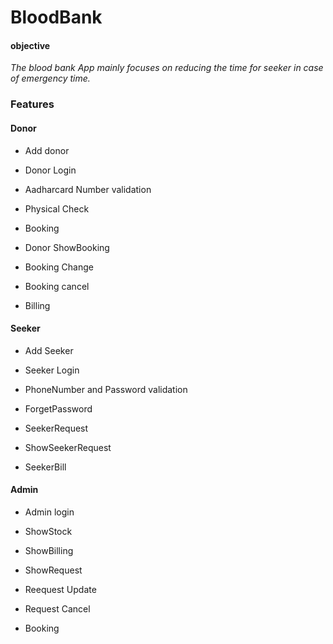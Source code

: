 # BloodBank

#### objective
*The blood bank App mainly focuses on reducing the time for seeker in case of emergency time.*

### Features


#### Donor

* Add donor

* Donor Login 

* Aadharcard Number validation

* Physical Check

* Booking 

* Donor ShowBooking

* Booking Change

* Booking cancel

* Billing

#### Seeker

* Add Seeker

* Seeker Login

* PhoneNumber and Password validation

* ForgetPassword

* SeekerRequest

* ShowSeekerRequest

* SeekerBill


#### Admin

* Admin login

* ShowStock

* ShowBilling

* ShowRequest

* Reequest Update

* Request Cancel

* Booking